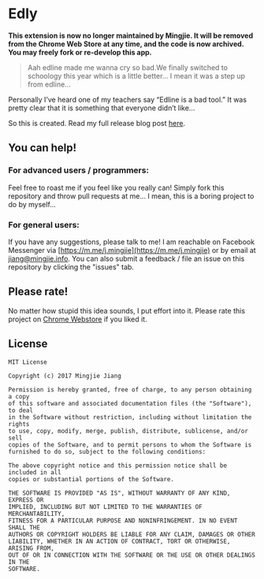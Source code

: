 # Edly

**This extension is now no longer maintained by Mingjie. It will be removed from the Chrome Web Store at any time, and the code is now archived. You may freely fork or re-develop this app.**

> Aah edline made me wanna cry so bad.We finally switched to schoology this year which is a little better… I mean it was a step up from edline...

Personally I’ve heard one of my teachers say “Edline is a bad tool.” It was pretty clear that it is something that everyone didn’t like...

So this is created. Read my full release blog post [here](https://write.mingjie.info/the-type-of-things-that-i-do/?ref=github-repo).

## You can help!

### For advanced users / programmers: 
Feel free to roast me if you feel like you really can! Simply fork this repository and throw pull requests at me... I mean, this is a boring project to do by myself...

### For general users:
If you have any suggestions, please talk to me! I am reachable on Facebook Messenger via [https://m.me/j.mingjie](https://m.me/j.mingjie) or by email at [jiang@mingjie.info](mailto:jiang@mingjie.info).
You can also submit a feedback / file an issue on this repository by clicking the "issues" tab. 

## Please rate!
No matter how stupid this idea sounds, I put effort into it. Please rate this project on [Chrome Webstore](https://chrome.google.com/webstore/detail/pgcpglikbkpjnhmgdhigdidenhoaameh/reviews) if you liked it. 

## License
```
MIT License

Copyright (c) 2017 Mingjie Jiang

Permission is hereby granted, free of charge, to any person obtaining a copy
of this software and associated documentation files (the "Software"), to deal
in the Software without restriction, including without limitation the rights
to use, copy, modify, merge, publish, distribute, sublicense, and/or sell
copies of the Software, and to permit persons to whom the Software is
furnished to do so, subject to the following conditions:

The above copyright notice and this permission notice shall be included in all
copies or substantial portions of the Software.

THE SOFTWARE IS PROVIDED "AS IS", WITHOUT WARRANTY OF ANY KIND, EXPRESS OR
IMPLIED, INCLUDING BUT NOT LIMITED TO THE WARRANTIES OF MERCHANTABILITY,
FITNESS FOR A PARTICULAR PURPOSE AND NONINFRINGEMENT. IN NO EVENT SHALL THE
AUTHORS OR COPYRIGHT HOLDERS BE LIABLE FOR ANY CLAIM, DAMAGES OR OTHER
LIABILITY, WHETHER IN AN ACTION OF CONTRACT, TORT OR OTHERWISE, ARISING FROM,
OUT OF OR IN CONNECTION WITH THE SOFTWARE OR THE USE OR OTHER DEALINGS IN THE
SOFTWARE.
```
